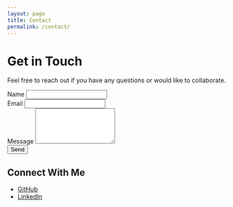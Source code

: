 ```yaml
---
layout: page
title: Contact
permalink: /contact/
---
```


# Get in Touch

Feel free to reach out if you have any questions or would like to collaborate.

<form action="https://formspree.io/f/your_form_id" method="POST">
  <div class="form-group">
    <label for="name">Name</label>
    <input type="text" name="name" id="name" required>
  </div>
  <div class="form-group">
    <label for="email">Email</label>
    <input type="email" name="_replyto" id="email" required>
  </div>
  <div class="form-group">
    <label for="message">Message</label>
    <textarea name="message" id="message" rows="5" required></textarea>
  </div>
  <button type="submit">Send</button>
</form>

## Connect With Me

- [GitHub](https://github.com/yourusername)
- [LinkedIn](https://www.linkedin.com/in/ishan-kakodkar)

